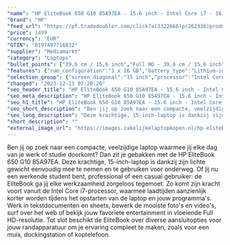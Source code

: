 ```yaml
---
"name": "HP EliteBook 650 G10 85A97EA - 15.6 inch - Intel Core i7 - 16 GB - 512 GB"
"brand": "HP"
"feed_url": "https://pf.tradedoubler.com/click?a(3322666)p(262336)product(50617-1769745)ttid(3)url(https%3A%2F%2Fwww.mediamarkt.nl%2Fnl%2Fproduct%2F_hp-elitebook-650-g10-85a97ea-156-inch-intel-core-i7-16-gb-512-gb-1769745.html%3Futm_source%3Dtradedoubler%26utm_medium%3Daff-comparison%26utm_term%3D1769745)"
"price": 1499
"currency": "EUR"
"GTIN": "0197497716832"
"supplier": "Mediamarkt"
"category": "Laptops"
"bullet_points": ["39,6 cm / 15,6 inch","Full HD - 39,6 cm / 15,6 inch","SSD , 512 GB , PCI Express","2x USB 3.2 (Gen 1, Type-A), 1x USB 3.2 (Gen 2, Type-C), 1x RJ-45, 1x HDMI 2.1, 1x Thunderbolt 4, 1x hoofdtelefoon-/microfooncombo","Lithium-ion","35.94 cm x 1.99 cm x 23.39 cm /"]
"features": {"ram_configuration":"1 x 16 GB","battery_type":"Lithium-ion","additional_update_information":"Voor zover op de afbeeldingen apps worden getoond, geldt dat MediaMarkt niet kan garanderen dat de apps tijdens de volledige levensduur van het product goed zullen blijven functioneren. Dit hangt af van het beleid van de fabrikant.","min_duration_supported_software_updates":"2 jaar","product_width":"35,94 cm","bluetooth":"Ja","short_description":"ELITEBOOK 650 G10 - 85A97EA","panel_type":"IPS (In-Plane Switching)","touchscreen":"Nee","brightness":"400 cd/m²","processor_clock_rate":"1.7 GHz","scope_of_delivery":"Laptop, AC-adapter (65 W), handleiding","product_height":"1,99 cm","image_quality":"Full HD","memory_speeds":"3200 MHz","integrated_mike":"Ja","speakers":"Ja","convertibility":"Vast scherm","special_features":"Trusted Platform Module (TPM), Password bescherming: BIOSPower onUser, ENERGY STAR, CCC, GS mark","screen_diagonal_inches":"15.6 inch","model_year":"2023","shipping_costs":"0.00","screen_type":"Mat scherm","memory_size":"16 GB","product_manufacturer":"HP","battery_capacity":"51 Wh","number_of_processor_cores":"10","processor_speed_with_turbo":"5.0 GHz","processor_brand":"Intel®","warranty_note":"1 jaar (1-1-0) garantie omvat 1 jaar garantie op onderdelen en arbeidskosten. Geen reparatie onsite. De algemene voorwaarden verschillen per land. Bepaalde beperkingen en uitsluitingen zijn van toepassing.","delivery_time":"1","bluetooth_version":"5.3","hard_disk_1":"SSD , 512 GB , PCI Express","color":"Zilver","image_ratio":"16:9","height":"1,99 cm","screen_diagonal_cm":"39,6 cm","screen_diagonal_cm_inch":"39,6 cm / 15,6 inch","weight":"1,78 kg","product_type":"Laptop","capacity_of_1_hard_disk":"512 GB","product_depth":"23,39 cm","type_of_1_hard_disk":"SSD","dimensions_weight":"35.94 cm x 1.99 cm x 23.39 cm /","front_camera":"Ja","connections":"2x USB 3.2 (Gen 1, Type-A), 1x USB 3.2 (Gen 2, Type-C), 1x RJ-45, 1x HDMI 2.1, 1x Thunderbolt 4, 1x hoofdtelefoon-/microfooncombo","resolution":"1920 x 1080","depth":"23,39 cm","integrated_webcam":"Ja","update_policy":"Onbekend","total_storage_space_in_gb":"512 GB","wlan":"Ja","processor_model":"Core™ i7","processor":"Intel Core i7-1355U","ram_type":"DDR4","product_introduction_date":"2023-05-26","previous_price":"","wlan_standards":"WiFi 6E (802.11AX)","manufacturer_supported_software_updates":"Ja","manufacturer_part_number":"85A97EA#ABH","total_storage_space":"512 GB"}
"selection_group": {"screen_diagonal":"15 inch","processor":"Intel Core i7","changed_price_past_3_days":false,"product_family":"Elitebook"}
"changed": "2023-12-13 07:20:20"
"seo_header_title": "HP EliteBook 650 G10 85A97EA - 15.6 inch - Intel Core i7 - 16 GB - 512 GB"
"seo_meta_description": "HP EliteBook 650 G10 85A97EA - 15.6 inch - Intel Core i7 - 16 GB - 512 GB"
"seo_h1_title": "HP EliteBook 650 G10 85A97EA - 15.6 inch - Intel Core i7 - 16 GB - 512 GB"
"seo_short_description": "Ben jij op zoek naar een compacte, veelzijdige laptop waarmee jij elke dag van je werk of studie doorkomt? Dan zit je gebakken met de HP EliteBook 650 G10 85A97EA."
"seo_long_description": "Deze krachtige, 15-inch-laptop is dankzij zijn lichte gewicht eenvoudig mee te nemen en te gebruiken voor onderweg. Of jij nu een werkende student bent, professional of een casual gebruiker: de EliteBook ga jij elke werkzaamheid zorgeloos tegemoet. Zo komt zijn kracht voort vanuit de Intel Core i7-processor, waarmee laadtijden aanzienlijk korter worden tijdens het opstarten van de laptop en jouw programma's. Werk in tekstdocumenten en sheets, bewerk de mooiste foto's en video's, surf over het web of bekijk jouw favoriete entertainment in vloeiende Full HD-resolutie. Tot slot beschikt de EliteBook over diverse aansluitopties voor jouw randapparatuur om je ervaring compleet te maken, zoals voor een muis, dockingstation of koptelefoon."
"short_description": ""
"external_image_url": "https://images.zakelijkelaptopkopen.nl/hp-elitebook-650-g10-85a97ea-156-inch-intel-core-i7-16-gb-512-gb-1769745.webp"
---
```


Ben jij op zoek naar een compacte, veelzijdige laptop waarmee jij elke dag van je werk of studie doorkomt? Dan zit je gebakken met de HP EliteBook 650 G10 85A97EA. Deze krachtige, 15-inch-laptop is dankzij zijn lichte gewicht eenvoudig mee te nemen en te gebruiken voor onderweg. Of jij nu een werkende student bent, professional of een casual gebruiker: de EliteBook ga jij elke werkzaamheid zorgeloos tegemoet. Zo komt zijn kracht voort vanuit de Intel Core i7-processor, waarmee laadtijden aanzienlijk korter worden tijdens het opstarten van de laptop en jouw programma's. Werk in tekstdocumenten en sheets, bewerk de mooiste foto's en video's, surf over het web of bekijk jouw favoriete entertainment in vloeiende Full HD-resolutie. Tot slot beschikt de EliteBook over diverse aansluitopties voor jouw randapparatuur om je ervaring compleet te maken, zoals voor een muis, dockingstation of koptelefoon.